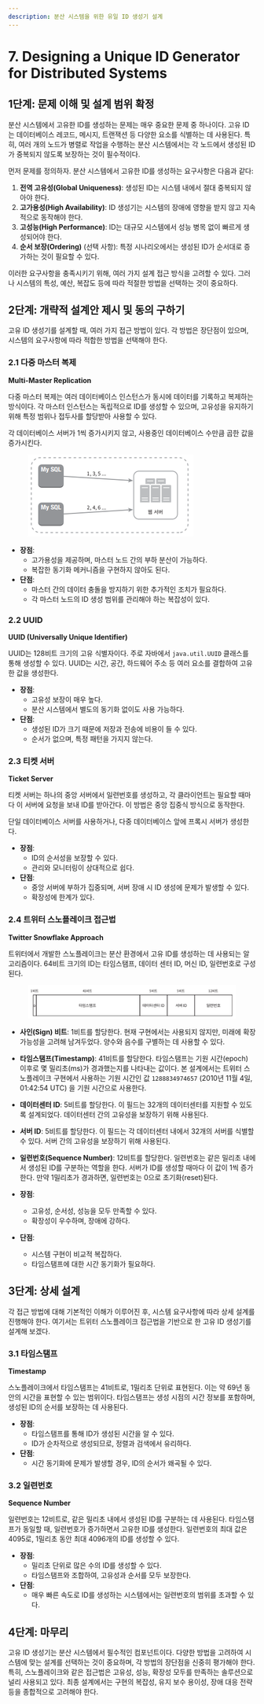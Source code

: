 ```yaml
---
description: 분산 시스템을 위한 유일 ID 생성기 설계
---
```


# 7. Designing a Unique ID Generator for Distributed Systems

## 1단계: 문제 이해 및 설계 범위 확정

분산 시스템에서 고유한 ID를 생성하는 문제는 매우 중요한 문제 중 하나이다. 고유 ID는 데이터베이스 레코드, 메시지, 트랜잭션 등 다양한 요소를 식별하는 데 사용된다. 특히, 여러 개의 노드가 병렬로 작업을 수행하는 분산 시스템에서는 각 노드에서 생성된 ID가 중복되지 않도록 보장하는 것이 필수적이다.

먼저 문제를 정의하자. 분산 시스템에서 고유한 ID를 생성하는 요구사항은 다음과 같다:

1. **전역 고유성(Global Uniqueness)**: 생성된 ID는 시스템 내에서 절대 중복되지 않아야 한다.
2. **고가용성(High Availability)**: ID 생성기는 시스템의 장애에 영향을 받지 않고 지속적으로 동작해야 한다.
3. **고성능(High Performance)**: ID는 대규모 시스템에서 성능 병목 없이 빠르게 생성되어야 한다.
4. **순서 보장(Ordering)** (선택 사항): 특정 시나리오에서는 생성된 ID가 순서대로 증가하는 것이 필요할 수 있다.

이러한 요구사항을 충족시키기 위해, 여러 가지 설계 접근 방식을 고려할 수 있다. 그러나 시스템의 특성, 예산, 복잡도 등에 따라 적절한 방법을 선택하는 것이 중요하다.



## 2단계: 개략적 설계안 제시 및 동의 구하기

고유 ID 생성기를 설계할 때, 여러 가지 접근 방법이 있다. 각 방법은 장단점이 있으며, 시스템의 요구사항에 따라 적합한 방법을 선택해야 한다.

### **2.1 다중 마스터 복제**

**Multi-Master Replication**

다중 마스터 복제는 여러 데이터베이스 인스턴스가 동시에 데이터를 기록하고 복제하는 방식이다. 각 마스터 인스턴스는 독립적으로 ID를 생성할 수 있으며, 고유성을 유지하기 위해 특정 범위나 접두사를 할당받아 사용할 수 있다.

각 데이터베이스 서버가 1씩 증가시키지 않고, 사용중인 데이터베이스 수만큼 곱한 값을 증가시킨다.

<figure><img src="../../.gitbook/assets/image (1).png" alt=""><figcaption></figcaption></figure>

* **장점**:
  * 고가용성을 제공하며, 마스터 노드 간의 부하 분산이 가능하다.
  * 복잡한 동기화 메커니즘을 구현하지 않아도 된다.
* **단점**:
  * 마스터 간의 데이터 충돌을 방지하기 위한 추가적인 조치가 필요하다.
  * 각 마스터 노드의 ID 생성 범위를 관리해야 하는 복잡성이 있다.

### **2.2 UUID**

**UUID (Universally Unique Identifier)**

UUID는 128비트 크기의 고유 식별자이다. 주로 자바에서 `java.util.UUID` 클래스를 통해 생성할 수 있다. UUID는 시간, 공간, 하드웨어 주소 등 여러 요소를 결합하여 고유한 값을 생성한다.

* **장점**:
  * 고유성 보장이 매우 높다.
  * 분산 시스템에서 별도의 동기화 없이도 사용 가능하다.
* **단점**:
  * 생성된 ID가 크기 때문에 저장과 전송에 비용이 들 수 있다.
  * 순서가 없으며, 특정 패턴을 가지지 않는다.

### **2.3 티켓 서버**

**Ticket Server**

티켓 서버는 하나의 중앙 서버에서 일련번호를 생성하고, 각 클라이언트는 필요할 때마다 이 서버에 요청을 보내 ID를 받아간다. 이 방법은 중앙 집중식 방식으로 동작한다.&#x20;

단일 데이터베이스 서버를 사용하거나, 다중 데이터베이스 앞에 프록시 서버가 생성한다.

* **장점**:
  * ID의 순서성을 보장할 수 있다.
  * 관리와 모니터링이 상대적으로 쉽다.
* **단점**:
  * 중앙 서버에 부하가 집중되며, 서버 장애 시 ID 생성에 문제가 발생할 수 있다.
  * 확장성에 한계가 있다.

### **2.4 트위터 스노플레이크 접근법**

**Twitter Snowflake Approach**

트위터에서 개발한 스노플레이크는 분산 환경에서 고유 ID를 생성하는 데 사용되는 알고리즘이다. 64비트 크기의 ID는 타임스탬프, 데이터 센터 ID, 머신 ID, 일련번호로 구성된다.

<figure><img src="../../.gitbook/assets/image.png" alt=""><figcaption></figcaption></figure>

* **사인(Sign) 비트**: 1비트를 할당한다. 현재 구현에서는 사용되지 않지만, 미래에 확장 가능성을 고려해 남겨두었다. 양수와 음수를 구별하는 데 사용할 수 있다.
* **타임스탬프(Timestamp)**: 41비트를 할당한다. 타임스탬프는 기원 시간(epoch) 이후로 몇 밀리초(ms)가 경과했는지를 나타내는 값이다. 본 설계에서는 트위터 스노플레이크 구현에서 사용하는 기원 시간인 값 `1288834974657` (2010년 11월 4일, 01:42:54 UTC) 을 기원 시간으로 사용한다.
* **데이터센터 ID**: 5비트를 할당한다. 이 필드는 32개의 데이터센터를 지원할 수 있도록 설계되었다. 데이터센터 간의 고유성을 보장하기 위해 사용된다.
* **서버 ID**: 5비트를 할당한다. 이 필드는 각 데이터센터 내에서 32개의 서버를 식별할 수 있다. 서버 간의 고유성을 보장하기 위해 사용된다.
* **일련번호(Sequence Number)**: 12비트를 할당한다. 일련번호는 같은 밀리초 내에서 생성된 ID를 구분하는 역할을 한다. 서버가 ID를 생성할 때마다 이 값이 1씩 증가한다. 만약 1밀리초가 경과하면, 일련번호는 0으로 초기화(reset)된다.



* **장점**:
  * 고유성, 순서성, 성능을 모두 만족할 수 있다.
  * 확장성이 우수하며, 장애에 강하다.
* **단점**:
  * 시스템 구현이 비교적 복잡하다.
  * 타임스탬프에 대한 시간 동기화가 필요하다.



## 3단계: 상세 설계

각 접근 방법에 대해 기본적인 이해가 이루어진 후, 시스템 요구사항에 따라 상세 설계를 진행해야 한다. 여기서는 트위터 스노플레이크 접근법을 기반으로 한 고유 ID 생성기를 설계해 보겠다.

### **3.1 타임스탬프**

**Timestamp**

스노플레이크에서 타임스탬프는 41비트로, 1밀리초 단위로 표현된다. 이는 약 69년 동안의 시간을 표현할 수 있는 범위이다. 타임스탬프는 생성 시점의 시간 정보를 포함하며, 생성된 ID의 순서를 보장하는 데 사용된다.

* **장점**:
  * 타임스탬프를 통해 ID가 생성된 시간을 알 수 있다.
  * ID가 순차적으로 생성되므로, 정렬과 검색에서 유리하다.
* **단점**:
  * 시간 동기화에 문제가 발생할 경우, ID의 순서가 왜곡될 수 있다.

### **3.2 일련번호**

**Sequence Number**

일련번호는 12비트로, 같은 밀리초 내에서 생성된 ID를 구분하는 데 사용된다. 타임스탬프가 동일할 때, 일련번호가 증가하면서 고유한 ID를 생성한다. 일련번호의 최대 값은 4095로, 1밀리초 동안 최대 4096개의 ID를 생성할 수 있다.

* **장점**:
  * 밀리초 단위로 많은 수의 ID를 생성할 수 있다.
  * 타임스탬프와 조합하여, 고유성과 순서를 모두 보장한다.
* **단점**:
  * 매우 빠른 속도로 ID를 생성하는 시스템에서는 일련번호의 범위를 초과할 수 있다.



## 4단계: 마무리

고유 ID 생성기는 분산 시스템에서 필수적인 컴포넌트이다. 다양한 방법을 고려하여 시스템에 맞는 설계를 선택하는 것이 중요하며, 각 방법의 장단점을 신중히 평가해야 한다. 특히, 스노플레이크와 같은 접근법은 고유성, 성능, 확장성 모두를 만족하는 솔루션으로 널리 사용되고 있다. 최종 설계에서는 구현의 복잡성, 유지 보수 용이성, 장애 대응 전략 등을 종합적으로 고려해야 한다.
